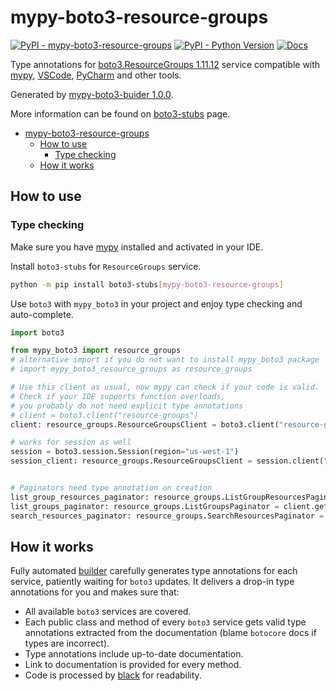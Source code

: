 # mypy-boto3-resource-groups

[![PyPI - mypy-boto3-resource-groups](https://img.shields.io/pypi/v/mypy-boto3-resource-groups.svg?color=blue)](https://pypi.org/project/mypy-boto3-resource-groups)
[![PyPI - Python Version](https://img.shields.io/pypi/pyversions/mypy-boto3-resource-groups.svg?color=blue)](https://pypi.org/project/mypy-boto3-resource-groups)
[![Docs](https://img.shields.io/readthedocs/mypy-boto3-builder.svg?color=blue)](https://mypy-boto3-builder.readthedocs.io/)

Type annotations for
[boto3.ResourceGroups 1.11.12](https://boto3.amazonaws.com/v1/documentation/api/1.11.12/reference/services/resource-groups.html#ResourceGroups) service
compatible with [mypy](https://github.com/python/mypy), [VSCode](https://code.visualstudio.com/),
[PyCharm](https://www.jetbrains.com/pycharm/) and other tools.

Generated by [mypy-boto3-buider 1.0.0](https://github.com/vemel/mypy_boto3_builder).

More information can be found on [boto3-stubs](https://pypi.org/project/boto3-stubs/) page.

- [mypy-boto3-resource-groups](#mypy-boto3-resource-groups)
  - [How to use](#how-to-use)
    - [Type checking](#type-checking)
  - [How it works](#how-it-works)

## How to use

### Type checking

Make sure you have [mypy](https://github.com/python/mypy) installed and activated in your IDE.

Install `boto3-stubs` for `ResourceGroups` service.

```bash
python -m pip install boto3-stubs[mypy-boto3-resource-groups]
```

Use `boto3` with `mypy_boto3` in your project and enjoy type checking and auto-complete.

```python
import boto3

from mypy_boto3 import resource_groups
# alternative import if you do not want to install mypy_boto3 package
# import mypy_boto3_resource_groups as resource_groups

# Use this client as usual, now mypy can check if your code is valid.
# Check if your IDE supports function overloads,
# you probably do not need explicit type annotations
# client = boto3.client("resource-groups")
client: resource_groups.ResourceGroupsClient = boto3.client("resource-groups")

# works for session as well
session = boto3.session.Session(region="us-west-1")
session_client: resource_groups.ResourceGroupsClient = session.client("resource-groups")


# Paginators need type annotation on creation
list_group_resources_paginator: resource_groups.ListGroupResourcesPaginator = client.get_paginator("list_group_resources")
list_groups_paginator: resource_groups.ListGroupsPaginator = client.get_paginator("list_groups")
search_resources_paginator: resource_groups.SearchResourcesPaginator = client.get_paginator("search_resources")
```

## How it works

Fully automated [builder](https://github.com/vemel/mypy_boto3_builder) carefully generates
type annotations for each service, patiently waiting for `boto3` updates. It delivers
a drop-in type annotations for you and makes sure that:

- All available `boto3` services are covered.
- Each public class and method of every `boto3` service gets valid type annotations
  extracted from the documentation (blame `botocore` docs if types are incorrect).
- Type annotations include up-to-date documentation.
- Link to documentation is provided for every method.
- Code is processed by [black](https://github.com/psf/black) for readability.